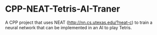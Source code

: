 # CPP-NEAT-Tetris-AI-Traner
A CPP project that uses NEAT (http://nn.cs.utexas.edu/?neat-c) to train a neural network that can be implemented in an AI to play Tetris.
